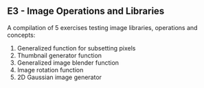 ## E3 - Image Operations and Libraries

A compilation of 5 exercises testing image libraries, operations and concepts: 

1. Generalized function for subsetting pixels
2. Thumbnail generator function
3. Generalized image blender function
4. Image rotation function
5. 2D Gaussian image generator
